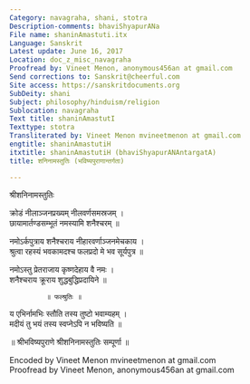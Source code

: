 ```yaml
---
Category: navagraha, shani, stotra
Description-comments: bhaviShyapurANa
File name: shaninAmastuti.itx
Language: Sanskrit
Latest update: June 16, 2017
Location: doc_z_misc_navagraha
Proofread by: Vineet Menon, anonymous456an at gmail.com
Send corrections to: Sanskrit@cheerful.com
Site access: https://sanskritdocuments.org
SubDeity: shani
Subject: philosophy/hinduism/religion
Sublocation: navagraha
Text title: shaninAmastutI
Texttype: stotra
Transliterated by: Vineet Menon mvineetmenon at gmail.com
engtitle: shaninAmastutiH
itxtitle: shaninAmastutiH (bhaviShyapurANAntargatA)
title: शनिनामस्तुतिः (भविष्यपुराणान्तर्गता)

---
```

  
 श्रीशनिनामस्तुतिः   
  
क्रोडं नीलाञ्जनप्रख्यम् नीलवर्णसमस्रजम् ।  
छायामार्तण्डसम्भूतं नमस्यामि शनैश्चरम् ॥  
  
नमोऽर्कपुत्राय शनैश्चराय नीहारवर्णाञ्जनमेचकाय ।  
श्रुत्वा रहस्यं भवकामदश्च फलप्रदो मे भव सूर्यपुत्र ॥  
  
नमोऽस्तु प्रेतराजाय कृष्णदेहाय वै नमः ।  
शनैश्चराय क्रूराय शुद्धबुद्धिप्रदायिने ॥  
  
             ॥ फल्श्रुतिः ॥  
  
य एभिर्नामभिः स्तौति तस्य तुष्टो भवाम्यहम् ।  
मदीयं तु भयं तस्य स्वप्नेऽपि न भविष्यति ॥  
  
॥ श्रीभविष्यपुराणे श्रीशनिनामस्तुतिः सम्पूर्णा ॥  
  
  
Encoded by Vineet Menon mvineetmenon at gmail.com  
Proofread by Vineet Menon, anonymous456an at gmail.com  
  
  
